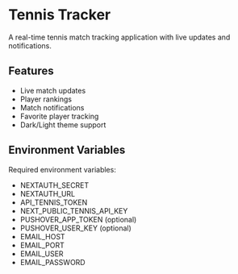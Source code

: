 # Tennis Tracker

A real-time tennis match tracking application with live updates and notifications.

## Features

- Live match updates
- Player rankings
- Match notifications
- Favorite player tracking
- Dark/Light theme support

## Environment Variables

Required environment variables:
- NEXTAUTH_SECRET
- NEXTAUTH_URL
- API_TENNIS_TOKEN
- NEXT_PUBLIC_TENNIS_API_KEY
- PUSHOVER_APP_TOKEN (optional)
- PUSHOVER_USER_KEY (optional)
- EMAIL_HOST
- EMAIL_PORT
- EMAIL_USER
- EMAIL_PASSWORD 
